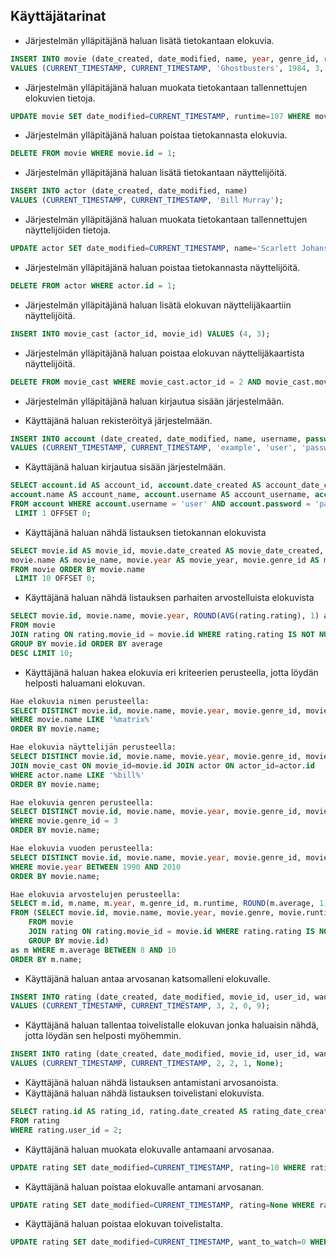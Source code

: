 ## Käyttäjätarinat

- Järjestelmän ylläpitäjänä haluan lisätä tietokantaan elokuvia.
```SQL
INSERT INTO movie (date_created, date_modified, name, year, genre_id, runtime)
VALUES (CURRENT_TIMESTAMP, CURRENT_TIMESTAMP, 'Ghostbusters', 1984, 3, 105);
```

- Järjestelmän ylläpitäjänä haluan muokata tietokantaan tallennettujen elokuvien tietoja.
```SQL
UPDATE movie SET date_modified=CURRENT_TIMESTAMP, runtime=107 WHERE movie.id = 3;
```

- Järjestelmän ylläpitäjänä haluan poistaa tietokannasta elokuvia.
```SQL
DELETE FROM movie WHERE movie.id = 1;
```

- Järjestelmän ylläpitäjänä haluan lisätä tietokantaan näyttelijöitä.
```SQL
INSERT INTO actor (date_created, date_modified, name)
VALUES (CURRENT_TIMESTAMP, CURRENT_TIMESTAMP, 'Bill Murray');
```

- Järjestelmän ylläpitäjänä haluan muokata tietokantaan tallennettujen näyttelijöiden tietoja.
```SQL
UPDATE actor SET date_modified=CURRENT_TIMESTAMP, name='Scarlett Johansson' WHERE actor.id = 2;
```

- Järjestelmän ylläpitäjänä haluan poistaa tietokannasta näyttelijöitä.
```SQL
DELETE FROM actor WHERE actor.id = 1;
```

- Järjestelmän ylläpitäjänä haluan lisätä elokuvan näyttelijäkaartiin näyttelijöitä.
```SQL
INSERT INTO movie_cast (actor_id, movie_id) VALUES (4, 3);
```

- Järjestelmän ylläpitäjänä haluan poistaa elokuvan näyttelijäkaartista näyttelijöitä.
```SQL
DELETE FROM movie_cast WHERE movie_cast.actor_id = 2 AND movie_cast.movie_id = 3;
```

- Järjestelmän ylläpitäjänä haluan kirjautua sisään järjestelmään.

- Käyttäjänä haluan rekisteröityä järjestelmään.
```SQL
INSERT INTO account (date_created, date_modified, name, username, password)
VALUES (CURRENT_TIMESTAMP, CURRENT_TIMESTAMP, 'example', 'user', 'password');
```

- Käyttäjänä haluan kirjautua sisään järjestelmään.
```SQL
SELECT account.id AS account_id, account.date_created AS account_date_created, account.date_modified AS account_date_modified,
account.name AS account_name, account.username AS account_username, account.password AS account_password 
FROM account WHERE account.username = 'user' AND account.password = 'password'
 LIMIT 1 OFFSET 0;
```

- Käyttäjänä haluan nähdä listauksen tietokannan elokuvista
```SQL
SELECT movie.id AS movie_id, movie.date_created AS movie_date_created, movie.date_modified AS movie_date_modified,
movie.name AS movie_name, movie.year AS movie_year, movie.genre_id AS movie_genre_id, movie.runtime AS movie_runtime 
FROM movie ORDER BY movie.name
 LIMIT 10 OFFSET 0;
``` 

- Käyttäjänä haluan nähdä listauksen parhaiten arvostelluista elokuvista
```SQL
SELECT movie.id, movie.name, movie.year, ROUND(AVG(rating.rating), 1) as average
FROM movie
JOIN rating ON rating.movie_id = movie.id WHERE rating.rating IS NOT NULL
GROUP BY movie.id ORDER BY average
DESC LIMIT 10;
``` 

- Käyttäjänä haluan hakea elokuvia eri kriteerien perusteella, jotta löydän helposti haluamani elokuvan.
```SQL
Hae elokuvia nimen perusteella:
SELECT DISTINCT movie.id, movie.name, movie.year, movie.genre_id, movie.runtime FROM movie
WHERE movie.name LIKE '%matrix%'
ORDER BY movie.name;

Hae elokuvia näyttelijän perusteella:
SELECT DISTINCT movie.id, movie.name, movie.year, movie.genre_id, movie.runtime FROM movie
JOIN movie_cast ON movie_id=movie.id JOIN actor ON actor_id=actor.id
WHERE actor.name LIKE '%bill%'
ORDER BY movie.name;

Hae elokuvia genren perusteella:
SELECT DISTINCT movie.id, movie.name, movie.year, movie.genre_id, movie.runtime FROM movie
WHERE movie.genre_id = 3
ORDER BY movie.name;

Hae elokuvia vuoden perusteella:
SELECT DISTINCT movie.id, movie.name, movie.year, movie.genre_id, movie.runtime FROM movie
WHERE movie.year BETWEEN 1990 AND 2010
ORDER BY movie.name;

Hae elokuvia arvostelujen perusteella:
SELECT m.id, m.name, m.year, m.genre_id, m.runtime, ROUND(m.average, 1) as average
FROM (SELECT movie.id, movie.name, movie.year, movie.genre, movie.runtime, AVG(rating.rating) as average
    FROM movie
    JOIN rating ON rating.movie_id = movie.id WHERE rating.rating IS NOT NULL
    GROUP BY movie.id)
as m WHERE m.average BETWEEN 8 AND 10
ORDER BY m.name;
```

- Käyttäjänä haluan antaa arvosanan katsomalleni elokuvalle.
```SQL
INSERT INTO rating (date_created, date_modified, movie_id, user_id, want_to_watch, rating)
VALUES (CURRENT_TIMESTAMP, CURRENT_TIMESTAMP, 3, 2, 0, 9);
```
- Käyttäjänä haluan tallentaa toivelistalle elokuvan jonka haluaisin nähdä, jotta löydän sen helposti myöhemmin.
```SQL
INSERT INTO rating (date_created, date_modified, movie_id, user_id, want_to_watch, rating)
VALUES (CURRENT_TIMESTAMP, CURRENT_TIMESTAMP, 2, 2, 1, None);
```

- Käyttäjänä haluan nähdä listauksen antamistani arvosanoista.
- Käyttäjänä haluan nähdä listauksen toivelistani elokuvista.
```SQL
SELECT rating.id AS rating_id, rating.date_created AS rating_date_created, rating.date_modified AS rating_date_modified, rating.movie_id AS rating_movie_id, rating.user_id AS rating_user_id, rating.want_to_watch AS rating_want_to_watch, rating.rating AS rating_rating 
FROM rating 
WHERE rating.user_id = 2;
```

- Käyttäjänä haluan muokata elokuvalle antamaani arvosanaa.
```SQL
UPDATE rating SET date_modified=CURRENT_TIMESTAMP, rating=10 WHERE rating.id = 3;
```

- Käyttäjänä haluan poistaa elokuvalle antamani arvosanan.
```SQL
UPDATE rating SET date_modified=CURRENT_TIMESTAMP, rating=None WHERE rating.id = 3;
```

- Käyttäjänä haluan poistaa elokuvan toivelistalta.
```SQL
UPDATE rating SET date_modified=CURRENT_TIMESTAMP, want_to_watch=0 WHERE rating.id = 2;
```
